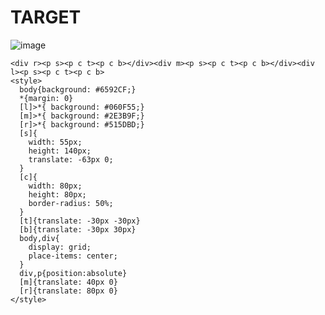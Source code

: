 # TARGET

![image](https://github.com/gaschneider/cssbattle/assets/16023844/1128c494-1fef-4c27-a42b-821e0363fc50)

```
<div r><p s><p c t><p c b></div><div m><p s><p c t><p c b></div><div l><p s><p c t><p c b>
<style>
  body{background: #6592CF;}
  *{margin: 0}
  [l]>*{ background: #060F55;}
  [m]>*{ background: #2E3B9F;}
  [r]>*{ background: #515DBD;}
  [s]{
    width: 55px;
    height: 140px;
    translate: -63px 0;
  }
  [c]{
    width: 80px;
    height: 80px;
    border-radius: 50%;
  }
  [t]{translate: -30px -30px}
  [b]{translate: -30px 30px}
  body,div{
    display: grid;
    place-items: center;
  }
  div,p{position:absolute}
  [m]{translate: 40px 0}
  [r]{translate: 80px 0}
</style>
```
